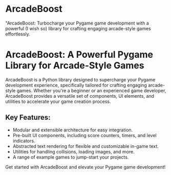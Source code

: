 # ArcadeBoost
"ArcadeBoost: Turbocharge your Pygame game development with a powerful (I wish so) library for crafting engaging arcade-style games effortlessly.
# ArcadeBoost: A Powerful Pygame Library for Arcade-Style Games

ArcadeBoost is a Python library designed to supercharge your Pygame development experience, specifically tailored for crafting engaging arcade-style games. Whether you're a beginner or an experienced game developer, ArcadeBoost provides a versatile set of components, UI elements, and utilities to accelerate your game creation process.

## Key Features:

- Modular and extensible architecture for easy integration.
- Pre-built UI components, including score counters, timers, and level indicators.
- Abstracted text rendering for flexible and customizable in-game text.
- Utilities for handling collisions, loading images, and more.
- A range of example games to jump-start your projects.

Get started with ArcadeBoost and elevate your Pygame game development!
